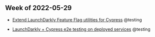 ## Week of 2022-05-29

-   [Extend LaunchDarkly Feature Flag utilities for Cypress](https://github.com/helloextend/cypress-ld-ff) @testing
    
-   [LaunchDarkly + Cypress e2e testing on deployed services](https://github.com/helloextend/node-core/pull/10019) @testing